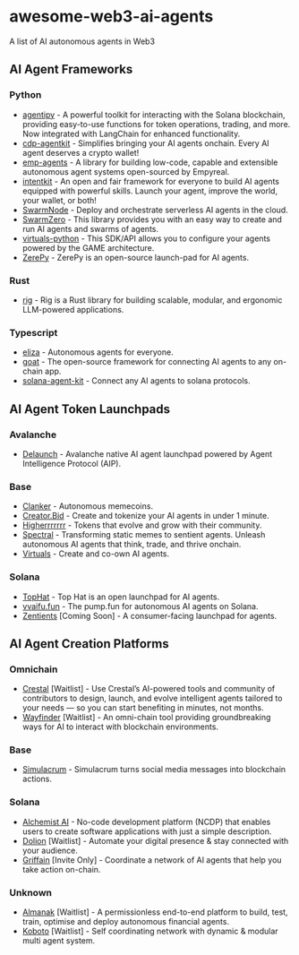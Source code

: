 # awesome-web3-ai-agents
A list of AI autonomous agents in Web3

## AI Agent Frameworks

### Python

- [agentipy](https://github.com/niceberginc/agentipy) - A powerful toolkit for interacting with the Solana blockchain, providing easy-to-use functions for token operations, trading, and more. Now integrated with LangChain for enhanced functionality.
- [cdp-agentkit](https://github.com/coinbase/cdp-agentkit) - Simplifies bringing your AI agents onchain. Every AI agent deserves a crypto wallet!
- [emp-agents](https://github.com/empyrealapp/emp-agents) - A library for building low-code, capable and extensible autonomous agent systems open-sourced by Empyreal.
- [intentkit](https://github.com/crestalnetwork/intentkit) - An open and fair framework for everyone to build AI agents equipped with powerful skills. Launch your agent, improve the world, your wallet, or both!
- [SwarmNode](https://github.com/swarmnode-ai/swarmnode-python) - Deploy and orchestrate serverless AI agents in the cloud.
- [SwarmZero](https://github.com/swarmzero/swarmzero) - This library provides you with an easy way to create and run AI agents and swarms of agents.
- [virtuals-python](https://github.com/Virtual-Protocol/virtuals-python) - This SDK/API allows you to configure your agents powered by the GAME architecture.
- [ZerePy](https://github.com/blorm-network/ZerePy) - ZerePy is an open-source launch-pad for AI agents.

### Rust
- [rig](https://github.com/0xPlaygrounds/rig) - Rig is a Rust library for building scalable, modular, and ergonomic LLM-powered applications.

### Typescript

- [eliza](https://github.com/elizaOS/eliza) - Autonomous agents for everyone.
- [goat](https://github.com/goat-sdk/goat) - The open-source framework for connecting AI agents to any on-chain app.
- [solana-agent-kit](https://github.com/sendaifun/solana-agent-kit) - Connect any AI agents to solana protocols.

## AI Agent Token Launchpads

### Avalanche
- [Delaunch](https://www.delaunch.ai) - Avalanche native AI agent launchpad powered by Agent Intelligence Protocol (AIP). 

### Base

- [Clanker](https://www.clanker.world) - Autonomous memecoins.
- [Creator.Bid](https://creator.bid) - Create and tokenize your AI agents in under 1 minute.
- [Higherrrrrrr](https://higherrrrrrr.fun) - Tokens that evolve and grow with their community.
- [Spectral](https://www.spectrallabs.xyz) - Transforming static memes to sentient agents. Unleash autonomous AI agents that think, trade, and thrive onchain.
- [Virtuals](https://www.virtuals.io) - Create and co-own AI agents.

### Solana

- [TopHat](https://tophat.one) - Top Hat is an open launchpad for AI agents.
- [vvaifu.fun](https://vvaifu.fun) - The pump.fun for autonomous AI agents on Solana.
- [Zentients](https://zentients.xyz) [Coming Soon] - A consumer-facing launchpad for agents.

## AI Agent Creation Platforms

### Omnichain
- [Crestal](https://www.crestal.network) [Waitlist] - Use Crestal’s AI-powered tools and community of contributors to design, launch, and evolve intelligent agents tailored to your needs — so you can start benefiting in minutes, not months.
- [Wayfinder](https://www.wayfinder.ai) [Waitlist] - An omni-chain tool providing groundbreaking ways for AI to interact with blockchain environments.

### Base
- [Simulacrum](https://simulacrum.network) - Simulacrum turns social media messages into blockchain actions.

### Solana

- [Alchemist AI](https://www.alchemistai.app) - No-code development platform (NCDP) that enables users to create software applications with just a simple description.
- [Dolion](https://www.dolion.ai) [Waitlist] - Automate your digital presence & stay connected with your audience.
- [Griffain](https://griffain.com) [Invite Only] - Coordinate a network of AI agents that help you take action on-chain.

### Unknown

- [Almanak](https://almanak.co) [Waitlist] - A permissionless end-to-end platform to build, test, train, optimise and deploy autonomous financial agents.
- [Koboto](https://koboto.xyz) [Waitlist] - Self coordinating network with dynamic & modular multi agent system.
